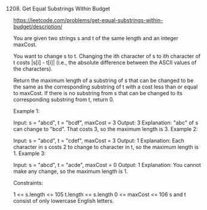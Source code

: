 1208. Get Equal Substrings Within Budget

https://leetcode.com/problems/get-equal-substrings-within-budget/description/

You are given two strings s and t of the same length and an integer maxCost.

You want to change s to t. Changing the ith character of s to ith character of t costs |s[i] - t[i]| (i.e., the absolute difference between the ASCII values of the characters).

Return the maximum length of a substring of s that can be changed to be the same as the corresponding substring of t with a cost less than or equal to maxCost. If there is no substring from s that can be changed to its corresponding substring from t, return 0.

 

Example 1:

Input: s = "abcd", t = "bcdf", maxCost = 3
Output: 3
Explanation: "abc" of s can change to "bcd".
That costs 3, so the maximum length is 3.
Example 2:

Input: s = "abcd", t = "cdef", maxCost = 3
Output: 1
Explanation: Each character in s costs 2 to change to character in t,  so the maximum length is 1.
Example 3:

Input: s = "abcd", t = "acde", maxCost = 0
Output: 1
Explanation: You cannot make any change, so the maximum length is 1.
 

Constraints:

1 <= s.length <= 105
t.length == s.length
0 <= maxCost <= 106
s and t consist of only lowercase English letters.
